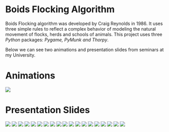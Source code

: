 # Boids Flocking Algorithm

Boids Flocking algorithm was developed by Craig Reynolds in 1986. It uses three simple rules to reflect a complex behavior of modeling the natural movement of flocks, herds and schools of animals. This project uses three *Python* packages: *Pygame, PyMunk and Thorpy*.

Below we can see two animations and presentation slides from seminars at my University.

# Animations

![](./PresentationSlides/slide17b.gif)

# Presentation Slides

![](./PresentationSlides/slide1.png)
![](./PresentationSlides/slide2.png)
![](./PresentationSlides/slide3.gif)
![](./PresentationSlides/slide4.png)
![](./PresentationSlides/slide5.png)
![](./PresentationSlides/slide6.gif)
![](./PresentationSlides/slide7.png)
![](./PresentationSlides/slide8.gif)
![](./PresentationSlides/slide9.png)
![](./PresentationSlides/slide10.gif)
![](./PresentationSlides/slide11.png)
![](./PresentationSlides/slide12.gif)
![](./PresentationSlides/slide13.gif)
![](./PresentationSlides/slide14.png)
![](./PresentationSlides/slide15.gif)
![](./PresentationSlides/slide16.gif)
![](./PresentationSlides/slide17.gif)
![](./PresentationSlides/slide18.gif)
![](./PresentationSlides/slide19.gif)
